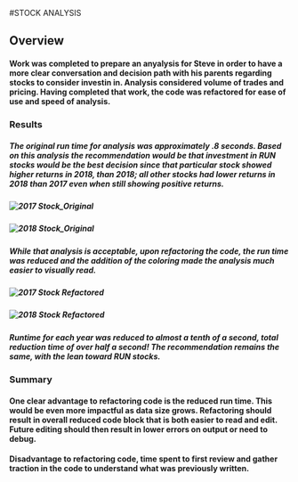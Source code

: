 #STOCK ANALYSIS
## Overview
#### Work was completed to prepare an anyalysis for Steve in order to have a more clear conversation and decision path with his parents regarding stocks to consider investin in. Analysis considered volume of trades and pricing. Having completed that work, the code was refactored for ease of use and speed of analysis.

### Results

##### The original run time for analysis was approximately .8 seconds. Based on this analysis the recommendation would be that investment in RUN stocks would be the best decision since that particular stock showed higher returns in 2018, than 2018; all other stocks had lower returns in 2018 than 2017 even when still showing positive returns. 

##### ![2017 Stock_Original](https://user-images.githubusercontent.com/96299861/148297516-43898da0-b37b-45a1-939f-b555bb8a3ba1.PNG)
##### ![2018 Stock_Original](https://user-images.githubusercontent.com/96299861/148297646-ab079df0-48c5-453a-b112-3b1a3ed48378.PNG)

##### While that analysis is acceptable, upon refactoring the code, the run time was reduced and the addition of the coloring made the analysis much easier to visually read. 

##### ![2017 Stock Refactored](https://user-images.githubusercontent.com/96299861/148298202-66a4981a-42c4-4385-9d74-c9be28a126ac.PNG)
##### ![2018 Stock Refactored](https://user-images.githubusercontent.com/96299861/148298231-3406f3a8-e836-414a-9f35-5985eec12c24.PNG)

##### Runtime for each year was reduced to almost a tenth of a second, total reduction time of over half a second!  The recommendation remains the same, with the lean toward RUN stocks.

### Summary
#### One clear advantage to refactoring code is the reduced run time. This would be even more impactful as data size grows.  Refactoring should result in overall reduced code block that is both easier to read and edit.  Future editing should then result in lower errors on output or need to debug.

#### Disadvantage to refactoring code, time spent to first review and gather traction in the code to understand what was previously written. 
